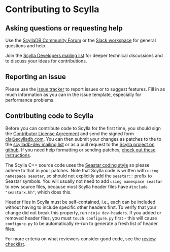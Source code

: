 # Contributing to Scylla

## Asking questions or requesting help

Use the [ScyllaDB Community Forum](https://forum.scylladb.com) or the [Slack workspace](http://slack.scylladb.com) for general questions and help.

Join the [Scylla Developers mailing list](https://groups.google.com/g/scylladb-dev) for deeper technical discussions and to discuss your ideas for contributions.

## Reporting an issue

Please use the [issue tracker](https://github.com/scylladb/scylla/issues/) to report issues or to suggest features. Fill in as much information as you can in the issue template, especially for performance problems.

## Contributing code to Scylla

Before you can contribute code to Scylla for the first time, you should sign the [Contributor License Agreement](https://www.scylladb.com/open-source/contributor-agreement/) and send the signed form cla@scylladb.com. You can then submit your changes as patches to the to the [scylladb-dev mailing list](https://groups.google.com/forum/#!forum/scylladb-dev) or as a pull request to the [Scylla project on github](https://github.com/scylladb/scylla).
If you need help formatting or sending patches, [check out these instructions](https://github.com/scylladb/scylla/wiki/Formatting-and-sending-patches).

The Scylla C++ source code uses the [Seastar coding style](https://github.com/scylladb/seastar/blob/master/coding-style.md) so please adhere to that in your patches. Note that Scylla code is written with `using namespace seastar`, so should not explicitly add the `seastar::` prefix to Seastar symbols. You will usually not need to add `using namespace seastar` to new source files, because most Scylla header files have `#include "seastarx.hh"`, which does this.

Header files in Scylla must be self-contained, i.e., each can be included without having to include specific other headers first. To verify that your change did not break this property, run `ninja dev-headers`. If you added or removed header files, you must `touch configure.py` first - this will cause `configure.py` to be automatically re-run to generate a fresh list of header files.

For more criteria on what reviewers consider good code, see the [review checklist](https://github.com/scylladb/scylla/blob/master/docs/dev/review-checklist.md).
